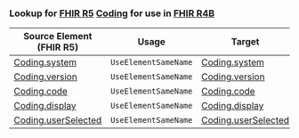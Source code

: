 ### Lookup for [FHIR R5](https://hl7.org/fhir/R5/) [Coding](https://hl7.org/fhir/R5/Coding.html) for use in [FHIR R4B](https://hl7.org/fhir/R4B/)

| Source Element (FHIR R5) | Usage | Target |
| -------------- | ----- | ------ |
| [Coding.system](https://hl7.org/fhir/R5/Coding.html#resource) | `UseElementSameName` | [Coding.system](https://hl7.org/fhir/R4B/Coding.html#resource) |
| [Coding.version](https://hl7.org/fhir/R5/Coding.html#resource) | `UseElementSameName` | [Coding.version](https://hl7.org/fhir/R4B/Coding.html#resource) |
| [Coding.code](https://hl7.org/fhir/R5/Coding.html#resource) | `UseElementSameName` | [Coding.code](https://hl7.org/fhir/R4B/Coding.html#resource) |
| [Coding.display](https://hl7.org/fhir/R5/Coding.html#resource) | `UseElementSameName` | [Coding.display](https://hl7.org/fhir/R4B/Coding.html#resource) |
| [Coding.userSelected](https://hl7.org/fhir/R5/Coding.html#resource) | `UseElementSameName` | [Coding.userSelected](https://hl7.org/fhir/R4B/Coding.html#resource) |
